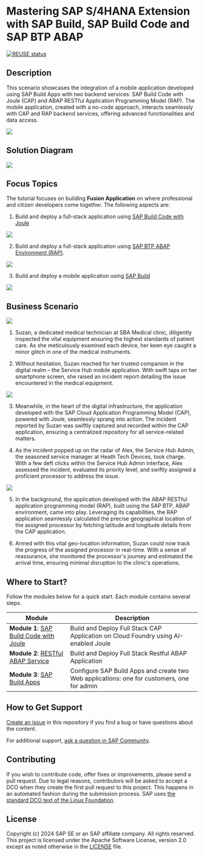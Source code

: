 # Mastering SAP S/4HANA Extension with SAP Build, SAP Build Code and SAP BTP ABAP 
[![REUSE status](https://api.reuse.software/badge/github.com/SAP-samples/btp-s4hana-buildcode-rap-buildapps)](https://api.reuse.software/info/github.com/SAP-samples/btp-s4hana-buildcode-rap-buildapps)
## Description
This scenario showcases the integration of a mobile application developed using SAP Build Apps with two backend services: SAP Build Code with Joule (CAP) and ABAP RESTful Application Programming Model (RAP). The mobile application, created with a no-code approach, interacts seamlessly with CAP and RAP backend services, offering advanced functionalities and data access.

![](./documentation/images/buildcode.png)

## Solution Diagram

![](./documentation/images/solution-diagram.png)

## Focus Topics 

The tutorial focuses on building **Fusion Application** on where professional and citizen developers come together. The following aspects are:

1. Build and deploy a full-stack application using [SAP Build Code with Joule](https://www.sap.com/india/products/technology-platform/developer-tools.html)

![](./documentation/images/joule.png)

2. Build and deploy a full-stack application using [SAP BTP ABAP Environment (RAP)](https://help.sap.com/docs/abap-cloud/abap-rap/abap-restful-application-programming-model).

![](./documentation/images/rap.png)

3. Build and deploy a mobile application using [SAP Build](https://www.sap.com/products/technology-platform/low-code.html)

![](./documentation/images/build.png)

## Business Scenario

![](./documentation/images/story.png)

1. Suzan, a dedicated medical technician at SBA Medical clinic, diligently inspected the vital equipment ensuring the highest standards of patient care. As she meticulously examined each device, her keen eye caught a minor glitch in one of the medical instruments.

2. Without hesitation, Suzan reached for her trusted companion in the digital realm – the Service Hub mobile application. With swift taps on her smartphone screen, she raised an incident report detailing the issue encountered in the medical equipment.

![](./documentation/images/servicehubadmin.png)

3. Meanwhile, in the heart of the digital infrastructure, the application developed with the SAP Cloud Application Programming Model (CAP), powered with Joule, seamlessly sprang into action. The incident reported by Suzan was swiftly captured and recorded within the CAP application, ensuring a centralized repository for all service-related matters.

4. As the incident popped up on the radar of Alex, the Service Hub Admin, the seasoned service manager at Heath Tech Devices, took charge. With a few deft clicks within the Service Hub Admin interface, Alex assessed the incident, evaluated its priority level, and swiftly assigned a proficient processor to address the issue.

![](./documentation/images/servicehub.png)

5. In the background, the application developed with the ABAP RESTful application programming model (RAP), built using the SAP BTP, ABAP environment, came into play. Leveraging its capabilities, the RAP application seamlessly calculated the precise geographical location of the assigned processor by fetching latitude and longitude details from the CAP application.

6. Armed with this vital geo-location information, Suzan could now track the progress of the assigned processor in real-time. With a sense of reassurance, she monitored the processor's journey and estimated the arrival time, ensuring minimal disruption to the clinic's operations.

## Where to Start?

Follow the modules below for a quick start. Each module contains several steps.

|  **Module**  |  **Description** | 
| ----------- | ----------- | 
| **Module 1**: [SAP Build Code with Joule](./documentation/buildcode/Readme.md) | Build and Deploy Full Stack CAP Application on Cloud Foundry using AI-enabled Joule |
| **Module 2**: [RESTful ABAP Service](./documentation/rap/README.md) | Build and Deploy Full Stack Restful ABAP Application | 
| **Module 3**: [SAP Build Apps](./documentation/SAP%20Build%20Apps/Readme.md)  | Configure SAP Build Apps and create two Web applications: one for customers, one for admin |

## How to Get Support
[Create an issue](https://github.com/SAP-samples/btp-s4hana-buildcode-rap-buildapps/issues/new) in this repository if you find a bug or have questions about the content.
 
For additional support, [ask a question in SAP Community](https://answers.sap.com/questions/ask.html).

## Contributing
If you wish to contribute code, offer fixes or improvements, please send a pull request. Due to legal reasons, contributors will be asked to accept a DCO when they create the first pull request to this project. This happens in an automated fashion during the submission process. SAP uses [the standard DCO text of the Linux Foundation](https://developercertificate.org/).

## License
Copyright (c) 2024 SAP SE or an SAP affiliate company. All rights reserved. This project is licensed under the Apache Software License, version 2.0 except as noted otherwise in the [LICENSE](LICENSE) file.
